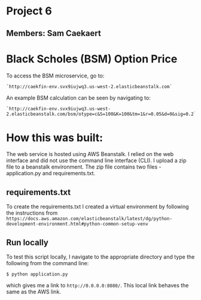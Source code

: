 # Project 6
## Members: Sam Caekaert


# Black Scholes (BSM) Option Price

To access the BSM microservice, go to:
```
`http://caekfin-env.svx9iujwq3.us-west-2.elasticbeanstalk.com`
```


An example BSM calculation can be seen by navigating to:
```    
`http://caekfin-env.svx9iujwq3.us-west-2.elasticbeanstalk.com/bsm/otype=c&S=100&K=100&tm=1&r=0.05&d=0&sig=0.2`
```

# How this was built:

The web service is hosted using AWS Beanstalk. I relied on the web interface and did not use the command line interface (CLI). I upload a zip file to a beanstalk environment. The zip file contains two files - application.py and requirements.txt. 

## requirements.txt

To create the requirements.txt I created a virtual environment by following the instructions from `https://docs.aws.amazon.com/elasticbeanstalk/latest/dg/python-development-environment.html#python-common-setup-venv`


## Run locally

To test this script locally, I navigate to the appropriate directory and type the following from the command line:
    
```
$ python application.py
```

which gives me a link to `http://0.0.0.0:8080/`. This local link behaves the same as the AWS link.
